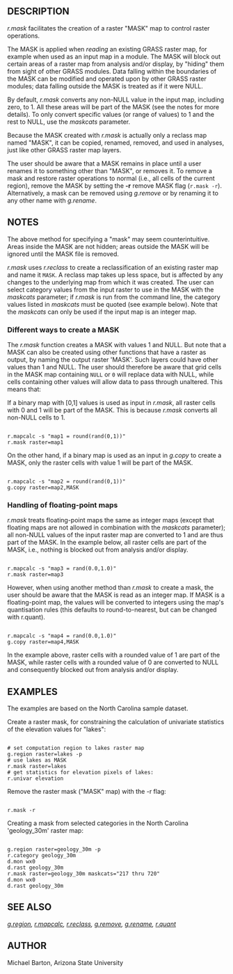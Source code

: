 
## DESCRIPTION

*r.mask* facilitates the creation of a raster "MASK" map to
control raster operations.

The MASK is applied when *reading* an existing GRASS raster map,
for example when used as an input map in a module. The MASK will block out
certain areas of a raster map from analysis and/or display, by "hiding" them
from sight of other GRASS modules. Data falling within the boundaries of the
MASK can be modified and operated upon by other GRASS raster modules; data
falling outside the MASK is treated as if it were NULL.

By default, *r.mask* converts any non-NULL value in the input map,
including zero, to 1. All these areas will be part of the MASK (see the notes
for more details). To only convert specific values (or range of values) to 1
and the rest to NULL, use the *maskcats* parameter.

Because the MASK created with *r.mask* is actually only a reclass map
named "MASK", it can be copied, renamed, removed, and used in analyses, just
like other GRASS raster map layers.

The user should be aware that a MASK remains in place until a user renames it
to something other than "MASK", or removes it. To remove a mask and restore
raster operations to normal (i.e., all cells of the current region), remove the
MASK by setting the **-r** remove MASK flag (`r.mask -r`).
Alternatively, a mask can be removed using *g.remove* or by renaming it
to any other name with *g.rename*.

## NOTES

The above method for specifying a "mask" may seem counterintuitive. Areas
inside the MASK are not hidden; areas outside the MASK will be ignored until
the MASK file is removed.

*r.mask* uses *r.reclass* to create a reclassification of an
existing raster map and name it `MASK`. A reclass map takes up less
space, but is affected by any changes to the underlying map from which it was
created. The user can select category values from the input raster to use in the
MASK with the *maskcats* parameter; if *r.mask* is run from the
command line, the category values listed in *maskcats* must be quoted
(see example below). Note that the *maskcats* can only be used if the
input map is an integer map.

### Different ways to create a MASK

The *r.mask* function creates a MASK with values 1 and NULL. But note
that a MASK can also be created using other functions that have a raster as
output, by naming the output raster 'MASK'. Such layers could have other
values than 1 and NULL. The user should therefore be aware that grid cells
in the MASK map containing `NULL` or `0` will replace data with
NULL, while cells containing other values will allow data to pass through
unaltered. This means that:

If a binary map with [0,1] values is used as input in *r.mask*, all
raster cells with 0 and 1 will be part of the MASK. This is because
*r.mask* converts all non-NULL cells to 1.

```

r.mapcalc -s "map1 = round(rand(0,1))"
r.mask raster=map1

```

On the other hand, if a binary map is used as an input in *g.copy* to create a MASK,
only the raster cells with value 1 will be part of the MASK.

```

r.mapcalc -s "map2 = round(rand(0,1))"
g.copy raster=map2,MASK

```

### Handling of floating-point maps

*r.mask* treats floating-point maps the same as integer maps (except that
floating maps are not allowed in combination with the *maskcats*
parameter); all non-NULL values of the input raster map are converted to 1 and
are thus part of the MASK. In the example below, all raster cells are part of
the MASK, i.e., nothing is blocked out from analysis and/or display.

```

r.mapcalc -s "map3 = rand(0.0,1.0)"
r.mask raster=map3

```

However, when using another method than *r.mask* to create a mask,
the user should be aware that the MASK is read as an integer map. If MASK is
a floating-point map, the values will be converted to integers using
the map's quantisation rules (this defaults to round-to-nearest, but can be
changed with r.quant).

```

r.mapcalc -s "map4 = rand(0.0,1.0)"
g.copy raster=map4,MASK

```

In the example above, raster cells with a rounded value of 1 are part of
the MASK, while raster cells with a rounded value of 0 are converted to NULL
and consequently blocked out from analysis and/or display.

## EXAMPLES

The examples are based on the North Carolina sample dataset.

Create a raster mask, for constraining the calculation of
univariate statistics of the elevation values for "lakes":

```

# set computation region to lakes raster map
g.region raster=lakes -p
# use lakes as MASK
r.mask raster=lakes
# get statistics for elevation pixels of lakes:
r.univar elevation

```

Remove the raster mask ("MASK" map) with the -r flag:

```

r.mask -r

```

Creating a mask from selected categories in the North Carolina
'geology\_30m' raster map:

```

g.region raster=geology_30m -p
r.category geology_30m
d.mon wx0
d.rast geology_30m
r.mask raster=geology_30m maskcats="217 thru 720"
d.mon wx0
d.rast geology_30m

```

## SEE ALSO

*[g.region](g.region.html),
[r.mapcalc](r.mapcalc.html),
[r.reclass](r.reclass.html),
[g.remove](g.remove.html),
[g.rename](g.rename.html),
[r.quant](r.quant.html)*

## AUTHOR

Michael Barton, Arizona State University
